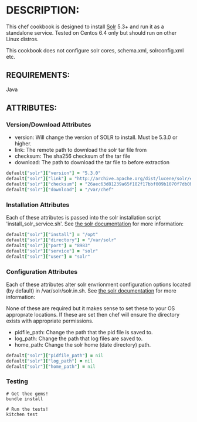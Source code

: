 # DESCRIPTION:

This chef cookbook is designed to install [Solr](http://lucene.apache.org/solr/) 5.3+ and run it as a standalone service. Tested on Centos 6.4 only but should run on other Linux distros.

This cookbook does not configure solr cores, schema.xml, solrconfig.xml etc.

## REQUIREMENTS:

Java

## ATTRIBUTES:

### Version/Download Attributes

- version: Will change the version of SOLR to install. Must be 5.3.0 or higher.
- link: The remote path to download the solr tar file from
- checksum: The sha256 checksum of the tar file
- download: The path to download the tar file to before extraction

```ruby
default["solr"]["version"] = "5.3.0"
default["solr"]["link"] = "http://archive.apache.org/dist/lucene/solr/#{node['solr']['version']}/solr-#{node['solr']['version']}.tgz"
default["solr"]["checksum"] = "26aec63d81239a65f182f17bbf009b1070f7db0bb83657ac2a67a08b57227f7c" #sha256
default["solr"]["download"] = "/var/chef"
```

### Installation Attributes
Each of these attributes is passed into the solr installation script 'install_solr_service.sh'. See [the solr documentation](https://cwiki.apache.org/confluence/display/solr/Taking+Solr+to+Production#TakingSolrtoProduction-RuntheSolrInstallationScript) for more information:

```ruby
default["solr"]["install"] = "/opt"
default["solr"]["directory"] = "/var/solr"
default["solr"]["port"] = "8983"
default["solr"]["service"] = "solr"
default["solr"]["user"] = "solr"
```

### Configuration Attributes
Each of these attributes alter solr envrionment configuration options located (by default) in /var/solr/solr.in.sh. See [the solr documentation](https://cwiki.apache.org/confluence/display/solr/Taking+Solr+to+Production#TakingSolrtoProduction-RuntheSolrInstallationScript) for more information:

None of these are required but it makes sense to set these to your OS approprate locations. If these are set then chef will ensure the directory exists with appropriate permissions.

- pidfile_path: Change the path that the pid file is saved to.
- log_path: Change the path that log files are saved to.
- home_path: Change the solr home (date directory) path.

```ruby
default["solr"]["pidfile_path"] = nil
default["solr"]["log_path"] = nil
default["solr"]["home_path"] = nil
```


### Testing
```
# Get thee gems!
bundle install

# Run the tests!
kitchen test
```
